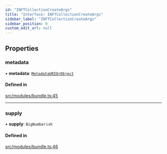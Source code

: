 ```yaml
---
id: "INFTCollectionCreateArgs"
title: "Interface: INFTCollectionCreateArgs"
sidebar_label: "INFTCollectionCreateArgs"
sidebar_position: 0
custom_edit_url: null
---
```


## Properties

### metadata

• **metadata**: [`MetadataURIOrObject`](../modules#metadatauriorobject)

#### Defined in

[src/modules/bundle.ts:45](https://github.com/PrasoonPratham/nftlabs-sdk-ts/blob/ff1ad69/src/modules/bundle.ts#L45)

___

### supply

• **supply**: `BigNumberish`

#### Defined in

[src/modules/bundle.ts:46](https://github.com/PrasoonPratham/nftlabs-sdk-ts/blob/ff1ad69/src/modules/bundle.ts#L46)
